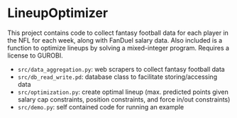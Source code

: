 # LineupOptimizer #

This project contains code to collect fantasy football data for each player
in the NFL for each week, along with FanDuel salary data.  Also included is a
function to optimize lineups by solving a mixed-integer program.  Requires
a license to GUROBI.

* `src/data_aggregation.py`: web scrapers to collect fantasy football data
* `src/db_read_write.pd`: database class to facilitate storing/accessing data
* `src/optimization.py`: create optimal lineup (max. predicted points given
  salary cap constraints, position constraints, and force in/out constraints)
* `src/demo.py`: self contained code for running an example
